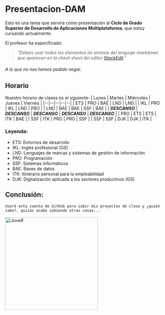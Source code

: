 # Presentacion-DAM
Esto es una tarea que servirá como presentación al **Ciclo de Grado Superior de Desarrollo de Aplicaciones Multiplataforma**, que estoy cursando actualmente.

El profesor ha especificado:
> _"Debéis usar todos los elementos de sintaxis del lenguaje markdown que aparecen en la cheat sheet del editor [StackEdit](https://stackedit.io)."_

###### A lo que no nos hemos podido negar.
## Horario
Nuestro horario de clases es el siguiente:
|  Lunes  |  Martes  |  Miércoles  |  Jueves  | Viernes |
|--|--|--|--|--|
| ETS | PRO | BAE | LND | LND |
| IKL | PRO | IKL | LND | PRO |
| LND | BAE | BAE | SSF | BAE |
| **_DESCANSO_** | **_DESCANSO_** | **_DESCANSO_** | **_DESCANSO_** | **_DESCANSO_** |
| PRO | ETS | ETS | ITK | BAE |
| SSF | ITK | PRO | PRO | SSF |
| SSF | SSF | DJK | DJK | ITK |

 

### Leyenda:
 - ETS: Entornos de desarrollo
 - IKL: Inglés profesional (GS)
 - LND :Lenguajes de marcas y sistemas de gestión de información
 - PRO: Programación
 - SSF: Sistemas informáticos
 - BAE: Bases de datos
 - ITK: Itinerario personal para la empleabilidad
 - DJK: Digitalización aplicada a los sectores productivos (GS)

## Conclusión:
```
Usaré esta cuenta de GitHub para subir mis proyectos de clase y ¿quién sabe?, quizás acabe subiendo otras cosas...
````

<img src="https://pbs.twimg.com/media/EiAuAS8VoAA1-4T?format=jpg&name=large" alt="JuveR" width="300px">
